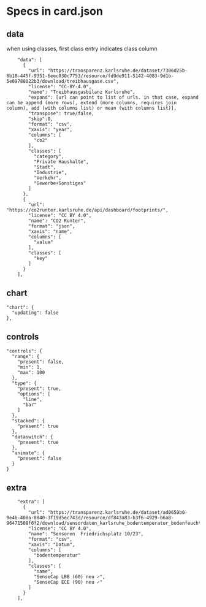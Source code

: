 # Specs in card.json

## data

when using classes, first class entry indicates class column

```
    "data": [
      {
        "url": "https://transparenz.karlsruhe.de/dataset/7306d25b-8b18-445f-9351-6eec030c7753/resource/fd9de911-5142-4083-9d1b-5e09788022b3/download/treibhausgase.csv",
        "license": "CC-BY-4.0",
        "name": "Treibhausgasbilanz Karlsruhe",
        "expand": [url can point to list of urls. in that case, expand can be append (more rows), extend (more columns, requires join column), add (with columns list) or mean (with columns list)],
        "transpose": true/false,
        "skip":0,
        "format": "csv",
        "xaxis": "year",
        "columns": [
          "co2"
        ],
        "classes": [
          "category",
          "Private Haushalte",
          "Stadt",
          "Industrie",
          "Verkehr",
          "Gewerbe+Sonstiges"
        ]
      },
      {
        "url": "https://co2runter.karlsruhe.de/api/dashboard/footprints/",
        "license": "CC BY 4.0",
        "name": "CO2 Runter",
        "format": "json",
        "xaxis": "name",
        "columns": [
          "value"
        ],
        "classes": [
          "key"
        ]
      }
    ],
```

## chart 
    "chart": {
      "updating": false
    },


## controls

    "controls": {
      "range": {
        "present": false,
        "min": 1,
        "max": 100
      },
      "type": {
        "present": true,
        "options": [
          "line",
          "bar"
        ]
      },
      "stacked": {
        "present": true
      },
      "dataswitch": {
        "present": true
      },
      "animate": {
        "present": false
      }
    }

## extra

```
    "extra": [
      {
        "url": "https://transparenz.karlsruhe.de/dataset/ad0659b0-9e4b-408a-8840-3f19d5ec743d/resource/df843a83-b3f6-4929-b6a8-96471508f6f2/download/sensordaten_karlsruhe_bodentemperatur_bodenfeuchte_oct_2023.csv",
        "license": "CC BY 4.0",
        "name": "Sensoren  Friedrichsplatz 10/23",
        "format": "csv",
        "xaxis": "Datum",
        "columns": [
          "bodentemperatur"
        ],
        "classes": [
          "name",
          "SenseCap LBB (60) neu ✓",
          "SenseCap ECE (90) neu ✓"
        ]
      }
    ],

```
